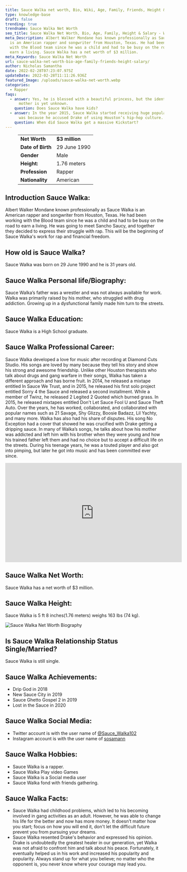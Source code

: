 ```yaml
---
title: Sauce Walka net worth, Bio, Wiki, Age, Family, Friends, Height & Salary
type: knowledge-base
draft: false
trending: true
trendname: Sauce Walka Net Worth
seo_title: Sauce Walka Net Worth, Bio, Age, Family, Height & Salary - WorthKnow
meta_Description: Albert Walker Mondane has known professionally as Sauce Walka
  is an American rapper and songwriter from Houston, Texas. He had been working
  with the Blood team since he was a child and had to be busy on the road to
  earn a living. Sauce Walka has a net worth of $3 million.
meta_Keywords: Sauce Walka Net Worth
url: sauce-walka-net-worth-bio-age-family-friends-height-salary/
author: Nicholas Samantha
date: 2022-02-28T07:23:07.975Z
updateDate: 2022-02-28T11:11:26.936Z
featured_Image: /uploads/sauce-walka-net-worth.webp
categories:
  - Rapper
faqs:
  - answer: Yes, he is blessed with a beautiful princess, but the identity of her
      mother is yet unknown.
    question: Does Sauce Walka have kids?
  - answer: In the year 2015, Sauce Walka started receiving huge popularity and this
      was because he accused Drake of using Houston’s hip-hop culture.
    question: When did Sauce Walka get a massive Kickstart?
---
```

<figure class="wp-block-table is-style-stripes">
  <table>
    <tbody>
      <tr>
        <td>
          <strong>Net Worth</strong>
        </td>
        <td>
          <strong>$3 million</strong>
        </td>
      </tr>
      <tr>
        <td>
          <strong>Date of Birth</strong>
        </td>
        <td>29 June 1990</td>
      </tr>
      <tr>
        <td>
          <strong>Gender</strong>
        </td>
        <td>Male</td>
      </tr>
      <tr>
        <td>
          <strong>Height:</strong>
        </td>
        <td>1.76 meters</td>
      </tr>
      <tr>
        <td>
          <strong>Profession</strong>
        </td>
        <td>Rapper</td>
      </tr>
      <tr>
        <td>
          <strong>Nationality</strong>
        </td>
        <td>American</td>
      </tr>
    </tbody>
  </table>
</figure>

## **Introduction Sauce Walka:**

Albert Walker Mondane known professionally as Sauce Walka is an American rapper and songwriter from Houston, Texas. He had been working with the Blood team since he was a child and had to be busy on the road to earn a living. He was going to meet Sancho Saucy, and together they decided to express their struggle with rap. This will be the beginning of Sauce Walka's work for rap and financial freedom.

## **How old is Sauce Walka?**

Sauce Walka was born on 29 June 1990 and he is 31 years old.

## **Sauce Walka Personal life/Biography:**

Sauce Walka’s father was a wrestler and was not always available for work. Walka was primarily raised by his mother, who struggled with drug addiction. Growing up in a dysfunctional family made him turn to the streets.

## **Sauce Walka Education:**

Sauce Walka is a High School graduate.

## **Sauce Walka Professional Career:**

Sauce Walka developed a love for music after recording at Diamond Cuts Studio. His songs are loved by many because they tell his story and show his strong and awesome friendship. Unlike other Houston therapists who talk about drugs and gang warfare in their songs, Walka has taken a different approach and has borne fruit. In 2014, he released a mixtape entitled In Sauce We Trust, and in 2015, he released his first solo project entitled Sorry 4 the Sauce and released a second installment. While a member of Twinz, he released 2 Legited 2 Quoted which burned grass. In 2015, he released mixtapes entitled Don't Let Sauce Fool U and Sauce Theft Auto. Over the years, he has worked, collaborated, and collaborated with popular names such as 21 Savage, Shy Glizzy, Boosie Badazz, Lil Yachty, and many more. Walka has also had his share of disputes. His song No Exception had a cover that showed he was crucified with Drake getting a dripping sauce. In many of Walka’s songs, he talks about how his mother was addicted and left him with his brother when they were young and how his trained father left them and had no choice but to accept a difficult life on the streets. During his teenage years, he was a touted player and also got into pimping, but later he got into music and has been committed ever since.

<iframe width="560" height="315" src="https://www.youtube.com/embed/6vWFqozsAhU" title="YouTube video player" frameborder="0" allow="accelerometer; autoplay; clipboard-write; encrypted-media; gyroscope; picture-in-picture" allowfullscreen></iframe>

## **Sauce Walka Net Worth:**

Sauce Walka has a net worth of $3 million.

## **Sauce Walka Height:**

Sauce Walka is 5 ft 8 inches(1.76 meters) weighs 163 lbs (74 kg).

![Sauce Walka Net Worth Biography](/uploads/sauce-walka-net-worth-biography.webp)

## **Is Sauce Walka Relationship Status Single/Married?**

Sauce Walka is still single.

## **Sauce Walka Achievements:**

* Drip God in 2018
* New Sauce City in 2019
* Sauce Ghetto Gospel 2 in 2019
* Lost in the Sauce in 2020

## **Sauce Walka Social Media:**

* Twitter account is with the user name of <a href="https://twitter.com/Sauce_Walka102" rel="nofollow">@Sauce_Walka102</a>
* Instagram account is with the user name of <a href="https://www.instagram.com/sosamann/" rel="nofollow">sosamann</a>

## **Sauce Walka Hobbies:**

* Sauce Walka is a rapper.
* Sauce Walka Play video Games
* Sauce Walka is a Social media user
* Sauce Walka fond with friends gathering.

## **Sauce Walka Facts:**

* Sauce Walka had childhood problems, which led to his becoming involved in gang activities as an adult. However, he was able to change his life for the better and now has more money. It doesn’t matter how you start; focus on how you will end it, don't let the difficult future prevent you from pursuing your dreams.
* Sauce Walka resented Drake's behavior and expressed his opinion. Drake is undoubtedly the greatest healer in our generation, yet Walka was not afraid to confront him and talk about his peace. Fortunately, it eventually helped us in his work and increased his popularity and popularity. Always stand up for what you believe; no matter who the opponent is, you never know where your courage may lead you.